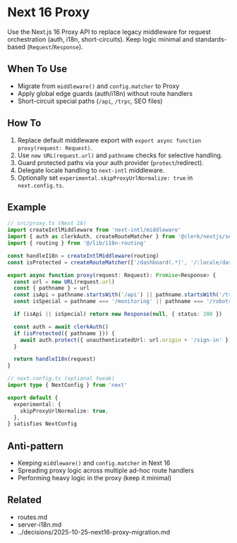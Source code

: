 # Next 16 Proxy

Use the Next.js 16 Proxy API to replace legacy middleware for request orchestration (auth, i18n, short-circuits). Keep logic minimal and standards-based (`Request`/`Response`).

## When To Use

- Migrate from `middleware()` and `config.matcher` to Proxy
- Apply global edge guards (auth/i18n) without route handlers
- Short-circuit special paths (`/api`, `/trpc`, SEO files)

## How To

1. Replace default middleware export with `export async function proxy(request: Request)`.
2. Use `new URL(request.url)` and `pathname` checks for selective handling.
3. Guard protected paths via your auth provider (`protect`/redirect).
4. Delegate locale handling to `next-intl` middleware.
5. Optionally set `experimental.skipProxyUrlNormalize: true` in `next.config.ts`.

## Example

```ts
// src/proxy.ts (Next 16)
import createIntlMiddleware from 'next-intl/middleware'
import { auth as clerkAuth, createRouteMatcher } from '@clerk/nextjs/server'
import { routing } from '@/lib/i18n-routing'

const handleI18n = createIntlMiddleware(routing)
const isProtected = createRouteMatcher(['/dashboard(.*)', '/:locale/dashboard(.*)'])

export async function proxy(request: Request): Promise<Response> {
  const url = new URL(request.url)
  const { pathname } = url
  const isApi = pathname.startsWith('/api') || pathname.startsWith('/trpc')
  const isSpecial = pathname === '/monitoring' || pathname === '/robots.txt' || pathname === '/sitemap.xml'

  if (isApi || isSpecial) return new Response(null, { status: 200 })

  const auth = await clerkAuth()
  if (isProtected({ pathname })) {
    await auth.protect({ unauthenticatedUrl: url.origin + '/sign-in' })
  }

  return handleI18n(request)
}
```

```ts
// next.config.ts (optional tweak)
import type { NextConfig } from 'next'

export default {
  experimental: {
    skipProxyUrlNormalize: true,
  },
} satisfies NextConfig
```

## Anti-pattern

- Keeping `middleware()` and `config.matcher` in Next 16
- Spreading proxy logic across multiple ad-hoc route handlers
- Performing heavy logic in the proxy (keep it minimal)

## Related

- routes.md
- server-i18n.md
- ../decisions/2025-10-25-next16-proxy-migration.md

